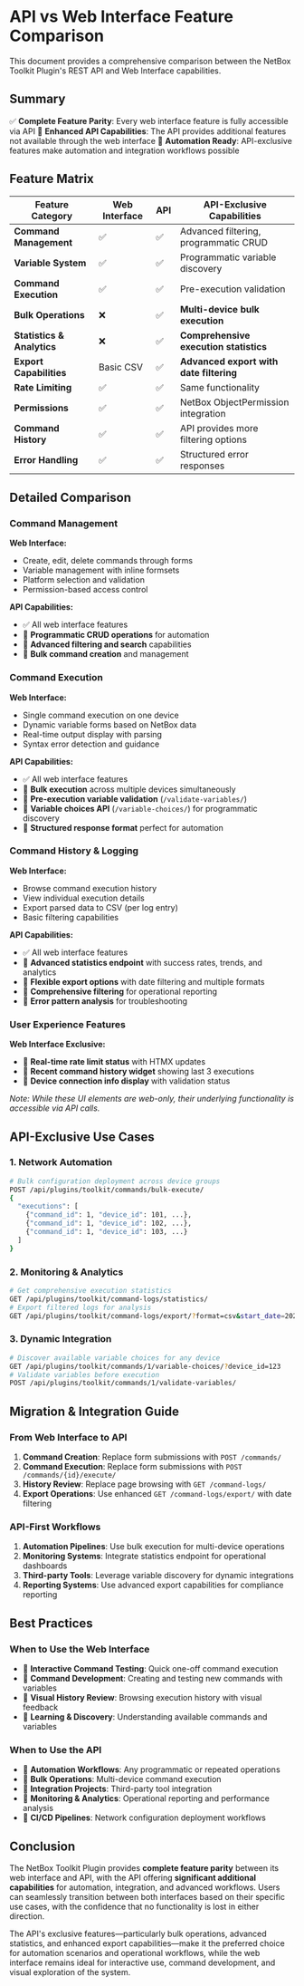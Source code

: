 # API vs Web Interface Feature Comparison

This document provides a comprehensive comparison between the NetBox Toolkit Plugin's REST API and Web Interface capabilities.

## Summary

✅ **Complete Feature Parity**: Every web interface feature is fully accessible via API
🚀 **Enhanced API Capabilities**: The API provides additional features not available through the web interface
🔧 **Automation Ready**: API-exclusive features make automation and integration workflows possible

## Feature Matrix

| Feature Category | Web Interface | API | API-Exclusive Capabilities |
|------------------|---------------|-----|---------------------------|
| **Command Management** | ✅ | ✅ | Advanced filtering, programmatic CRUD |
| **Variable System** | ✅ | ✅ | Programmatic variable discovery |
| **Command Execution** | ✅ | ✅ | Pre-execution validation |
| **Bulk Operations** | ❌ | ✅ | **Multi-device bulk execution** |
| **Statistics & Analytics** | ❌ | ✅ | **Comprehensive execution statistics** |
| **Export Capabilities** | Basic CSV | ✅ | **Advanced export with date filtering** |
| **Rate Limiting** | ✅ | ✅ | Same functionality |
| **Permissions** | ✅ | ✅ | NetBox ObjectPermission integration |
| **Command History** | ✅ | ✅ | API provides more filtering options |
| **Error Handling** | ✅ | ✅ | Structured error responses |

## Detailed Comparison

### Command Management

**Web Interface:**
- Create, edit, delete commands through forms
- Variable management with inline formsets
- Platform selection and validation
- Permission-based access control

**API Capabilities:**
- ✅ All web interface features
- 🚀 **Programmatic CRUD operations** for automation
- 🚀 **Advanced filtering and search** capabilities
- 🚀 **Bulk command creation** and management

### Command Execution

**Web Interface:**
- Single command execution on one device
- Dynamic variable forms based on NetBox data
- Real-time output display with parsing
- Syntax error detection and guidance

**API Capabilities:**
- ✅ All web interface features
- 🚀 **Bulk execution** across multiple devices simultaneously
- 🚀 **Pre-execution variable validation** (`/validate-variables/`)
- 🚀 **Variable choices API** (`/variable-choices/`) for programmatic discovery
- 🚀 **Structured response format** perfect for automation

### Command History & Logging

**Web Interface:**
- Browse command execution history
- View individual execution details
- Export parsed data to CSV (per log entry)
- Basic filtering capabilities

**API Capabilities:**
- ✅ All web interface features
- 🚀 **Advanced statistics endpoint** with success rates, trends, and analytics
- 🚀 **Flexible export options** with date filtering and multiple formats
- 🚀 **Comprehensive filtering** for operational reporting
- 🚀 **Error pattern analysis** for troubleshooting

### User Experience Features

**Web Interface Exclusive:**
- 🎯 **Real-time rate limit status** with HTMX updates
- 🎯 **Recent command history widget** showing last 3 executions
- 🎯 **Device connection info display** with validation status

*Note: While these UI elements are web-only, their underlying functionality is accessible via API calls.*

## API-Exclusive Use Cases

### 1. Network Automation
```bash
# Bulk configuration deployment across device groups
POST /api/plugins/toolkit/commands/bulk-execute/
{
  "executions": [
    {"command_id": 1, "device_id": 101, ...},
    {"command_id": 1, "device_id": 102, ...},
    {"command_id": 1, "device_id": 103, ...}
  ]
}
```

### 2. Monitoring & Analytics
```bash
# Get comprehensive execution statistics
GET /api/plugins/toolkit/command-logs/statistics/
# Export filtered logs for analysis
GET /api/plugins/toolkit/command-logs/export/?format=csv&start_date=2025-01-01
```

### 3. Dynamic Integration
```bash
# Discover available variable choices for any device
GET /api/plugins/toolkit/commands/1/variable-choices/?device_id=123
# Validate variables before execution
POST /api/plugins/toolkit/commands/1/validate-variables/
```

## Migration & Integration Guide

### From Web Interface to API

1. **Command Creation**: Replace form submissions with `POST /commands/`
2. **Command Execution**: Replace form submissions with `POST /commands/{id}/execute/`
3. **History Review**: Replace page browsing with `GET /command-logs/`
4. **Export Operations**: Use enhanced `GET /command-logs/export/` with date filtering

### API-First Workflows

1. **Automation Pipelines**: Use bulk execution for multi-device operations
2. **Monitoring Systems**: Integrate statistics endpoint for operational dashboards
3. **Third-party Tools**: Leverage variable discovery for dynamic integrations
4. **Reporting Systems**: Use advanced export capabilities for compliance reporting

## Best Practices

### When to Use the Web Interface
- 🎯 **Interactive Command Testing**: Quick one-off command execution
- 🎯 **Command Development**: Creating and testing new commands with variables
- 🎯 **Visual History Review**: Browsing execution history with visual feedback
- 🎯 **Learning & Discovery**: Understanding available commands and variables

### When to Use the API
- 🚀 **Automation Workflows**: Any programmatic or repeated operations
- 🚀 **Bulk Operations**: Multi-device command execution
- 🚀 **Integration Projects**: Third-party tool integration
- 🚀 **Monitoring & Analytics**: Operational reporting and performance analysis
- 🚀 **CI/CD Pipelines**: Network configuration deployment workflows

## Conclusion

The NetBox Toolkit Plugin provides **complete feature parity** between its web interface and API, with the API offering **significant additional capabilities** for automation, integration, and advanced workflows. Users can seamlessly transition between both interfaces based on their specific use cases, with the confidence that no functionality is lost in either direction.

The API's exclusive features—particularly bulk operations, advanced statistics, and enhanced export capabilities—make it the preferred choice for automation scenarios and operational workflows, while the web interface remains ideal for interactive use, command development, and visual exploration of the system.